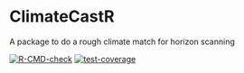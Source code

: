 # ClimateCastR
A package to do a rough climate match for horizon scanning

<!-- badges: start -->
  [![R-CMD-check](https://github.com/inbo/ClimateCastR/actions/workflows/R-CMD-check.yaml/badge.svg)](https://github.com/inbo/ClimateCastR/actions/workflows/R-CMD-check.yaml)
  [![test-coverage](https://github.com/inbo/ClimateCastR/actions/workflows/test-coverage.yaml/badge.svg)](https://github.com/inbo/ClimateCastR/actions/workflows/test-coverage.yaml)
<!-- badges: end -->
